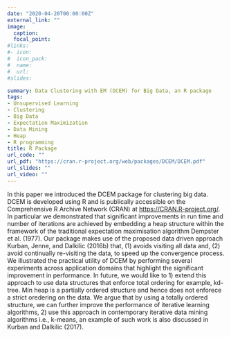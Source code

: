 ```yaml
---
date: "2020-04-20T00:00:00Z"
external_link: ""
image:
  caption: 
  focal_point: 
#links:
#- icon: 
#  icon_pack: 
#  name: 
#  url: 
#slides: 

summary: Data Clustering with EM (DCEM) for Big Data, an R package
tags:
- Unsupervised Learning
- Clustering
- Big Data
- Expectation Maximization
- Data Mining
- Heap
- R programming
title: R Package 
url_code: ""
url_pdf: "https://cran.r-project.org/web/packages/DCEM/DCEM.pdf"
url_slides: ""
url_video: ""
---
```


In this paper we introduced the DCEM package for clustering big data. DCEM is developed using R and is publically accessible on the Comprehensive R Archive Network (CRAN) at https://CRAN.R-project.org/. In particular we demonstrated that significant improvements in run time and number of iterations are achieved by embedding a heap structure within the framework of the traditional expectation maximisation algorithm Dempster et al. (1977). Our package makes use of the proposed data driven approach Kurban, Jenne, and Dalkilic (2016b) that, (1) avoids visiting all data and, (2) avoid continually re-visiting the data, to speed up the convergence process. We illustrated the practical utility of DCEM by performing several experiments across application domains that highlight the significant improvement in performance. In future, we would like to 1) extend this approach to use data structures that enforce total ordering for example, kd-tree. Min heap is a partially ordered structure and hence does not enforece a strict oredering on the data. We argue that by using a totally ordered structure, we can further improve the performance of iterative learning algorithms, 2) use this approach in contemporary iterative data mining algorithms i.e., k-means, an example of such work is also discussed in Kurban and Dalkilic (2017).